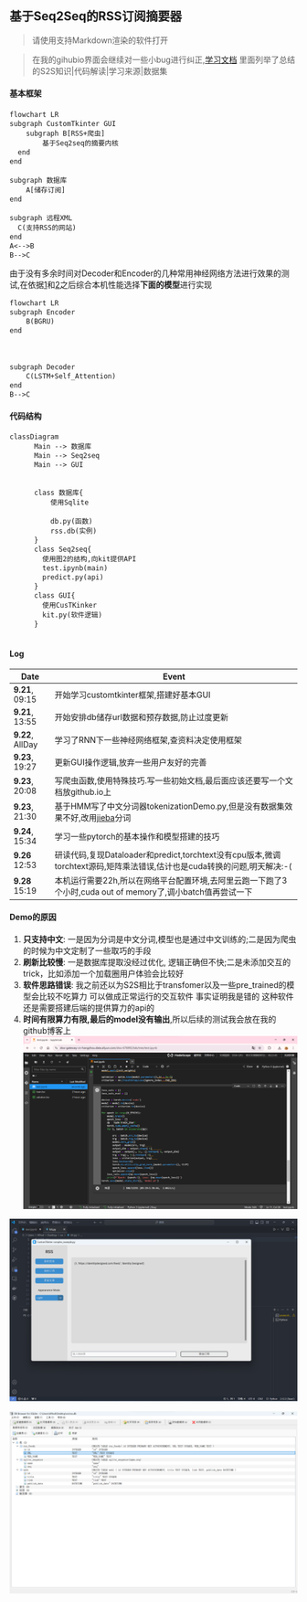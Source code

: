 ## 基于Seq2Seq的RSS订阅摘要器

> 请使用支持Markdown渲染的软件打开

> 在我的gihubio界面会继续对一些小bug进行纠正,[学习文档](https://dino1844.github.io/) 里面列举了总结的S2S知识|代码解读|学习来源|数据集

#### 基本框架



```mermaid
flowchart LR
subgraph CustomTkinter GUI
	subgraph B[RSS+爬虫]
		基于Seq2seq的摘要内核
  end
end

subgraph 数据库
	A[储存订阅]
end

subgraph 远程XML
  C(支持RSS的网站)
end
A<-->B
B-->C

```

由于没有多余时间对Decoder和Encoder的几种常用神经网络方法进行效果的测试,在依据[1](https://arxiv.org/pdf/1409.3215)和[2](https://arxiv.org/pdf/1706.03762)之后综合本机性能选择**下面的模型**进行实现

```mermaid
flowchart LR
subgraph Encoder
	B(BGRU)
end



subgraph Decoder
	C(LSTM+Self_Attention)
end
B-->C
```

#### 代码结构

```mermaid
classDiagram
      Main --> 数据库
      Main --> Seq2seq
      Main --> GUI
      

      class 数据库{
       	  使用Sqlite
       	  
          db.py(函数)
          rss.db(实例)
      }
      class Seq2seq{
		使用图2的结构,向kit提供API
		test.ipynb(main)
		predict.py(api)
      }
      class GUI{
 		使用CusTKinker
 		kit.py(软件逻辑)
      }
      

```

#### Log

| Date             | Event                                                        |
| ---------------- | ------------------------------------------------------------ |
| **9.21**, 09:15  | 开始学习customtkinter框架,搭建好基本GUI                      |
| **9.21**, 13:55  | 开始安排db储存url数据和预存数据,防止过度更新                 |
| **9.22**, AllDay | 学习了RNN下一些神经网络框架,查资料决定使用框架               |
| **9.23**, 19:27  | 更新GUI操作逻辑,放弃一些用户友好的完善                       |
| **9.23**, 20:08  | 写爬虫函数,使用特殊技巧.写一些初始文档,最后面应该还要写一个文档放github.io上 |
| **9.23**, 21:30  | 基于HMM写了中文分词器tokenizationDemo.py,但是没有数据集效果不好,改用[jieba](https://github.com/fxsjy/jieba)分词 |
| **9.24**, 15:34  | 学习一些pytorch的基本操作和模型搭建的技巧                    |
| **9.26**  12:53  | 研读代码,复现Dataloader和predict,torchtext没有cpu版本,微调torchtext源码,矩阵乘法错误,估计也是cuda转换的问题,明天解决:-( |
| **9.28** 15:19   | 本机运行需要22h,所以在网络平台配置环境,去阿里云跑一下跑了3个小时,cuda out of memory了,调小batch值再尝试一下 |

#### Demo的原因


1. **只支持中文**:  一是因为分词是中文分词,模型也是通过中文训练的;二是因为爬虫的时候为中文定制了一些取巧的手段
2. **刷新比较慢**: 一是数据库提取没经过优化, 逻辑正确但不快;二是未添加交互的trick，比如添加一个加载圈用户体验会比较好
3. **软件思路错误**: 我之前还以为S2S相比于transfomer以及一些pre_trained的模型会比较不吃算力  可以做成正常运行的交互软件 事实证明我是错的 这种软件还是需要搭建后端的提供算力的api的
4. **时间有限算力有限,最后的model没有输出**,所以后续的测试我会放在我的github博客上![image-20240928175335019](./photos/1.png)

![image-20240928223025417](./photos/2.png)

![image-20240928223328464](./photos/3.png)
